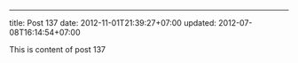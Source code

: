---
title: Post 137
date: 2012-11-01T21:39:27+07:00
updated: 2012-07-08T16:14:54+07:00

This is content of post 137
